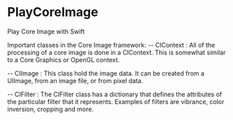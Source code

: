 # PlayCoreImage
Play Core Image with Swift

Important classes in the Core Image framework:
-- CIContext : All of the processing of a core image is done in a CIContext. 
               This is somewhat similar to a Core Graphics or OpenGL context.

-- CIImage : This class hold the image data. It can be created from a UIImage, from an image file, or from pixel data.

-- CIFilter : The CIFilter class has a dictionary that defines the attributes of the particular filter that it represents. 
              Examples of filters are vibrance, color inversion, cropping and more.
